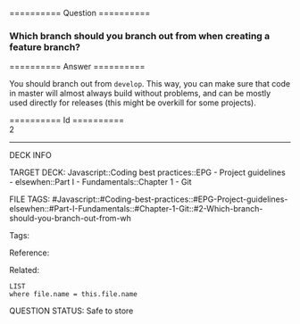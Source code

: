 ========== Question ==========  

### Which branch should you branch out from when creating a feature branch?  

========== Answer ==========  

You should branch out from `develop`. This way, you can make sure that code in master will almost always build without problems, and can be mostly used directly for releases (this might be overkill for some projects).

========== Id ==========  
2

---

DECK INFO

TARGET DECK: Javascript::Coding best practices::EPG - Project guidelines - elsewhen::Part I - Fundamentals::Chapter 1 - Git

FILE TAGS: #Javascript::#Coding-best-practices::#EPG-Project-guidelines-elsewhen::#Part-I-Fundamentals::#Chapter-1-Git::#2-Which-branch-should-you-branch-out-from-wh

Tags:

Reference:

Related:

```dataview
LIST
where file.name = this.file.name
````
QUESTION STATUS: Safe to store
